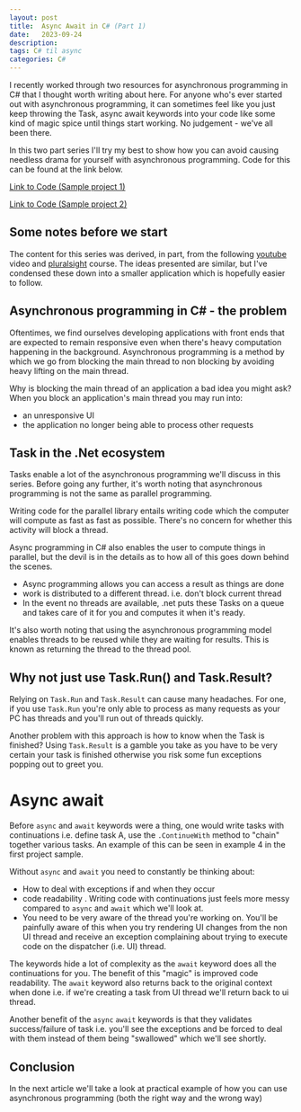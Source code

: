 ```yaml
---
layout: post
title:  Async Await in C# (Part 1)
date:   2023-09-24
description: 
tags: C# til async
categories: C#
---
```


I recently worked through two resources for asynchronous programming in C# that I thought worth writing about here. For anyone who's ever started out with asynchronous programming, it can sometimes feel like you just keep throwing the Task, async await keywords into your code like some kind of magic spice until things start working. No judgement - we've all been there.

In this two part series I'll try my best to show how you can avoid causing needless drama for yourself with asynchronous programming. Code for this can be found at the link below.

<a class="btn btn-dark" href="https://github.com/thatstatsguy/til/tree/main/AsyncAwaitWalkThrough" role="button">Link to Code (Sample project 1)</a>

<a class="btn btn-dark" href="https://github.com/thatstatsguy/til/tree/main/Task%20Parallel%20Library/TPL" role="button">Link to Code (Sample project 2)</a>

## Some notes before we start
The content for this series was derived, in part, from the following [youtube](https://www.youtube.com/watch?v=n6kiJKr4_oA) video and [pluralsight](https://app.pluralsight.com/library/courses/getting-started-with-asynchronous-programming-dotnet/learning-check) course. The ideas presented are similar, but I've condensed these down into a smaller application which is hopefully easier to follow.

## Asynchronous programming in C# - the problem

Oftentimes, we find ourselves developing applications with front ends that are expected to remain responsive even when there's heavy computation happening in the background. Asynchronous programming is a method by which we go from blocking the main thread to non blocking by avoiding heavy lifting on the main thread.

Why is blocking the main thread of an application a bad idea you might ask? When you block an application's main thread you may run into:
- an unresponsive UI
- the application no longer being able to process other requests

## Task in the .Net ecosystem
Tasks enable a lot of the asynchronous programming we'll discuss in this series. Before going any further, it's worth noting that asynchronous programming is not the same as parallel programming.

Writing code for the parallel library entails writing code which the computer will compute as fast as fast as possible. There's no concern for whether this activity will block a thread.

Async programming in C# also enables the user to compute things in parallel, but the devil is in the details as to how all of this goes down behind the scenes.
- Async programming allows you can access a result as things are done
- work is distributed to a different thread. i.e. don't block current thread
- In the event no threads are available, .net puts these Tasks on a queue and takes care of it for you and computes it when it's ready.

It's also worth noting that using the asynchronous programming model enables threads to be reused while they are waiting for results. This is known as returning the thread to the thread pool.

## Why not just use Task.Run() and Task.Result?

Relying on `Task.Run` and `Task.Result` can cause many headaches. For one, if you use `Task.Run` you're only able to process as many requests as your PC has threads and you'll run out of threads quickly.

Another problem with this approach is how to know when the Task is finished? Using `Task.Result` is a gamble you take as you have to be very certain your task is finished otherwise you risk some fun exceptions popping out to greet you.

# Async await
Before `async` and `await` keywords were a thing, one would write tasks with continuations i.e. define task A, use the `.ContinueWith` method to "chain" together various tasks. An example of this can be seen in example 4 in the first project sample.

Without `async` and `await` you need to constantly be thinking about:
- How to deal with exceptions if and when they occur
- code readability . Writing code with continuations just feels more messy compared to `async` and `await` which we'll look at.
- You need to be very aware of the thread you're working on. You'll be painfully aware of this when you try rendering UI changes from the non UI thread and receive an exception complaining about trying to execute code on the dispatcher (i.e. UI) thread.

The keywords hide a lot of complexity  as the `await` keyword does all the continuations for you. The benefit of this "magic" is improved code readability. The `await` keyword also returns back to the original context when done i.e. if we're creating a task from UI thread we'll return back to ui thread.

Another benefit of the `async` `await` keywords is that they validates success/failure of task i.e. you'll see the exceptions and be forced to deal with them instead of them being "swallowed" which we'll see shortly.

## Conclusion 
In the next article we'll take a look at practical example of how you can use asynchronous programming (both the right way and the wrong way)